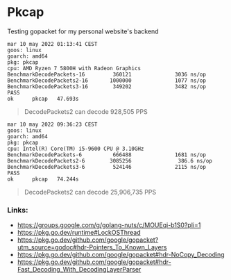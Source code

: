# Pkcap

Testing gopacket for my personal website's backend

```
mar 10 may 2022 01:13:41 CEST
goos: linux
goarch: amd64
pkg: pkcap
cpu: AMD Ryzen 7 5800H with Radeon Graphics
BenchmarkDecodePackets-16         360121              3036 ns/op
BenchmarkDecodePackets2-16       1000000              1077 ns/op
BenchmarkDecodePackets3-16        349202              3482 ns/op
PASS
ok      pkcap   47.693s
```
> DecodePackets2 can decode 928,505 PPS


```
mar 10 may 2022 09:36:23 CEST
goos: linux
goarch: amd64
pkg: pkcap
cpu: Intel(R) Core(TM) i5-9600 CPU @ 3.10GHz
BenchmarkDecodePackets-6          666488              1681 ns/op
BenchmarkDecodePackets2-6        3085256               386.6 ns/op
BenchmarkDecodePackets3-6         524146              2115 ns/op
PASS
ok      pkcap   74.244s
```
> DecodePackets2 can decode 25,906,735 PPS

### Links:

- https://groups.google.com/g/golang-nuts/c/MOUEqi-b1S0?pli=1
- https://pkg.go.dev/runtime#LockOSThread
- https://pkg.go.dev/github.com/google/gopacket?utm_source=godoc#hdr-Pointers_To_Known_Layers
- https://pkg.go.dev/github.com/google/gopacket#hdr-NoCopy_Decoding
- https://pkg.go.dev/github.com/google/gopacket#hdr-Fast_Decoding_With_DecodingLayerParser
